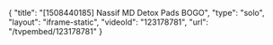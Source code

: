 {
    "title": "[1508440185] Nassif MD Detox Pads BOGO",
    "type": "solo",
    "layout": "iframe-static",
    "videoId": "123178781",
    "url": "\/tvpembed\/123178781"
}
